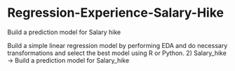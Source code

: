# Regression-Experience-Salary-Hike

Build a prediction model for Salary hike

Build a simple linear regression model by performing EDA and do necessary transformations and select the best model using R or Python.
2) Salary_hike -> Build a prediction model for Salary_hike
